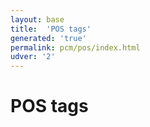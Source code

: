 ```yaml
---
layout: base
title:  'POS tags'
generated: 'true'
permalink: pcm/pos/index.html
udver: '2'
---
```


# POS tags


